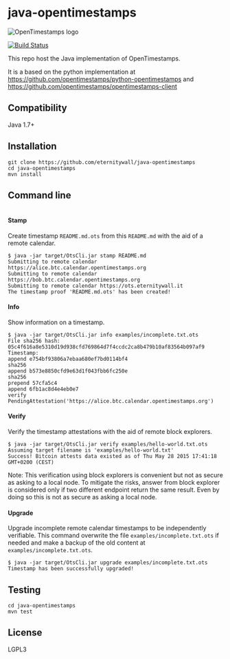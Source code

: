 # java-opentimestamps


![OpenTimestamps logo](https://raw.githubusercontent.com/opentimestamps/logo/master/white-bg/website-horizontal-350x75.png)

[![Build Status](https://travis-ci.org/eternitywall/java-opentimestamps.svg?branch=master)](https://travis-ci.org/eternitywall/java-opentimestamps)

This repo host the Java implementation of OpenTimestamps.

It is a based on the python implementation at https://github.com/opentimestamps/python-opentimestamps and https://github.com/opentimestamps/opentimestamps-client

## Compatibility

Java 1.7+

## Installation

```
git clone https://github.com/eternitywall/java-opentimestamps
cd java-opentimestamps
mvn install
```

## Command line

```

```

#### Stamp

Create timestamp `README.md.ots` from this `README.md` with the aid of a remote calendar.

```shell
$ java -jar target/OtsCli.jar stamp README.md
Submitting to remote calendar https://alice.btc.calendar.opentimestamps.org
Submitting to remote calendar https://bob.btc.calendar.opentimestamps.org
Submitting to remote calendar https://ots.eternitywall.it
The timestamp proof 'README.md.ots' has been created!
```

#### Info

Show information on a timestamp.

```shell
$ java -jar target/OtsCli.jar info examples/incomplete.txt.ots
File sha256 hash: 05c4f616a8e5310d19d938cfd769864d7f4ccdc2ca8b479b10af83564b097af9
Timestamp:
append e754bf93806a7ebaa680ef7bd0114bf4
sha256
append b573e8850cfd9e63d1f043fbb6fc250e
sha256
prepend 57cfa5c4
append 6fb1ac8d4e4eb0e7
verify PendingAttestation('https://alice.btc.calendar.opentimestamps.org')

```

#### Verify

Verify the timestamp attestations with the aid of remote block explorers.

```shell
$ java -jar target/OtsCli.jar verify examples/hello-world.txt.ots
Assuming target filename is 'examples/hello-world.txt'
Success! Bitcoin attests data existed as of Thu May 28 2015 17:41:18 GMT+0200 (CEST)
```

Note: This verification using block explorers is convenient but not as secure as asking to a local node.
To mitigate the risks, answer from block explorer is considered only if two different endpoint return the same result. Even by doing so this is not as secure as asking a local node.   

#### Upgrade

Upgrade incomplete remote calendar timestamps to be independently verifiable. This command overwrite the file `examples/incomplete.txt.ots` if needed and make a backup of the old content at `examples/incomplete.txt.ots`. 

```shell
$ java -jar target/OtsCli.jar upgrade examples/incomplete.txt.ots
Timestamp has been successfully upgraded!
```

## Testing

```
cd java-opentimestamps
mvn test
```

## License

LGPL3

